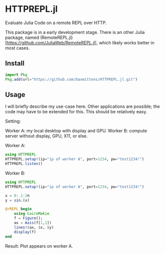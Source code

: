 # HTTPREPL.jl
Evaluate Julia Code on a remote REPL over HTTP.

This package is in a early development stage. There is an other Julia package, named (RemoteREPL.jl)[https://github.com/JuliaWeb/RemoteREPL.jl], which likely works better in most cases.

## Install

```julia
import Pkg
Pkg.add(url="https://github.com/baxmittens/HTTPREPL.jl.git")
```

## Usage

I will briefly describe my use-case here. Other applications are possible; the code may have to be extended for this. This should be relatively easy.

Setting:

Worker A: my local desktop with display and GPU.
Worker B: compute server without display, GPU, X11, or else.

Worker A:
```julia
using HTTPREPL
HTTPREPL.setup!(ip="ip of worker A", port=1234, pw="test1234!")
HTTPREPL.listen()
```

Worker B:
```julia
using HTTPREPL
HTTPREPL.setup!(ip="ip of worker A", port=1234, pw="test1234!")

x = 0:.1:2π
y = sin.(x)

@rREPL begin
    using CairoMakie
    f = Figure();
    ax = Axis(f[1,1])
    lines!(ax, $x, $y)
    display(f)
end
```

Result: Plot appears on worker A.
